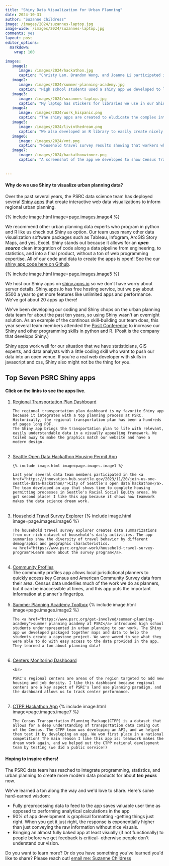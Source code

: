 ```yaml
---
title: "Shiny Data Visualization for Urban Planning"
date: 2024-10-31
author: "Suzanne Childress"
image: /images/2024/suzannes-laptop.jpg
image-wide: /images/2024/suzannes-laptop.jpg
comments: yes
layout: post
editor_options:
  markdown:
    wrap: 100

images:
   image1:
      image: /images/2024/hackathon.jpg
      caption: "Christy Lam, Brandon Wong, and Joanne Li participated in Seattle's Open Data Hackathon."
   image2:
      image: /images/2024/summer-planning-academy.jpg
      caption: "High school students used a shiny app we developed to learn about urban planning. You can see images they took from the app in the presentation behind the students."
   image3:
      image: /images/2024/suzannes-laptop.jpg
      caption: "My laptop has stickers for libraries we use in our Shiny apps frequently, and other things I like such as women mathematicians, GitHub collaboration, and women hugging trees."
   image4:
      image: /images/2024/work_hispanic.png
      caption: "The shiny apps are created to eludicate the complex interactions between demography, economy, land use and transportation."
   image5:
      image: /images/2024/livinthedream.png
      caption: "We also developed an R library to easily create nicely formatted charts so we can quickly go from numbers to meaningful data visualization without mucking around with getting the colors, fonts, and other layout parameters set by hand. Here you can see some of the color scales from the library."
   image6:
      image: /images/2024/vmt.png
      caption: "Household travel survey results showing that workers who work at home drive fewer miles. The app will show this data eventually. For now, I just want this data out because it's important to policies being enacted today!"
   image7:
      image: /images/2024/hackathonwinner.png      
      caption: "A screenshot of the app we developed to show Census Transportation Planning Package data in regional centers."
       
     
---
```

#### Why do we use Shiny to visualize urban planning data?


Over the past several years, the PSRC data science team has deployed several [Shiny apps](https://shiny.posit.co/) that create interactive web data visualizations to inform regional urban planning.

{% include image.html image=page.images.image4 %}

We recommend other urban planning data experts who program in python and R like us check out Shiny as option. 
Our team uses many other data visualization software packages such as Tableau, Infogram, ArcGIS Story Maps, and yes, Excel.
Shiny stands out because it allows for an ***open source*** clean integration of code along a data pipeline from engineering, to statistics, and into a final product, without a ton of web programming expertise.
All of our code and data to create the apps is open!! See the our [shiny app code here on Github](https://github.com/psrc).

{% include image.html image=page.images.image5 %}


We host our Shiny apps on [shiny.apps.io](https://www.shinyapps.io/) so we don't have worry about server details. Shiny.apps.io has free hosting service, but we pay about $500 a year to get more features like unlimited apps and performance. We've got about 20 apps up there!

We've been developing our coding and Shiny chops on the urban planning data team for about the past ten years, so using Shiny wasn't an overnight solution. As an example of the continous skill-building our team does, this year several team members attended the [Posit Conference](https://posit.co/conference/) to increase our Shiny and other programming skills in python and R. (Posit is the company that develops Shiny.) 

Shiny apps work well for our situation that we have statisticians, GIS experts, and data analysts with a little coding skill who want to push our data into an open venue. If you're a real web developer with skills in javascript and css, Shiny also might not be the thing for you.

## Top Seven PSRC Shiny apps
#### Click on the links to see the apps live. 

<ol>
  <li>
    <a href="https://psrcwa.shinyapps.io/rtp-dashboard/">Regional Transportation Plan Dashboard</a>
    <br>

    The regional transportation plan dashboard is my favorite Shiny app because it integrates with a top planning process at PSRC. Historically, the regional transportation plan has been a hundreds of pages long PDF.
    The Shiny app brings the transportation plan to life with relevant, easily understandable data in a visually appealing framework. We toiled away to make the graphics match our website and have a modern design.

  </li>
  <br>

  <li>
    <a href="https://psrcwa.shinyapps.io/seattle-hackathon/">Seattle Open Data Hackathon Housing Permit App</a>
    
    {% include image.html image=page.images.image1 %}

    Last year several data team members participated in the <a href="https://innovation-hub.seattle.gov/2023/11/20/join-us-one-seattle-data-hackathon/">City of Seattle's open data hackathon</a>.
    The team developed an app that shows time to complete housing permitting processes in Seattle's Racial Social Equity areas. We got second place! I like this app because it shows how teamwork makes the data science dream work.
  
  </li>
  <br>
  <li>
    <a href="https://psrcwa.shinyapps.io/travel-survey-explorer/">Household Travel Survey Explorer</a>
    {% include image.html image=page.images.image6 %}
    
    The household travel survey explorer creates data summarizations from our rich dataset of household's daily activities. The app summaries show the diversity of travel behavior by different demographic and geographic characteristics.
    <a href="https://www.psrc.org/our-work/household-travel-survey-program">Learn more about the survey program</a>.
  </li>
  <br>
  <li>
    <a href="https://psrcwa.shinyapps.io/community-profiles/">Community Profiles</a>
    <br>
    The community profiles app allows local jurisdictional planners to quickly access key Census and American Community Survey data from their area. Census data underlies much of the work we do as planners, but it can be inaccessible at times, and this app puts the important information at planner's fingertips.

  </li>
 <br>
  <li>
    <a href="https://psrcwa.shinyapps.io/planning-academy-centers-2024/">Summer Planning Academy Toolbox</a>
    {% include image.html image=page.images.image2 %}

    The <a href="https://www.psrc.org/get-involved/summer-planning-academy">summer planning academy at PSRC</a> introduced high school students underrepresented in urban planning to our work. The Shiny app we developed packaged together maps and data to help the students create a capstone project. We were wowed to see what they were able to do with easy access to the data provided in the app. They learned a ton about planning data!
    
  </li>
  <br>

  <li>
    <a href="https://psrcwa.shinyapps.io/centers-monitoring/">Centers Monitoring Dashboard</a>
    
    <br>
    
    PSRC's regional centers are areas of the region targeted to add new housing and job density. I like this dashboard because regional centers are a key aspect of PSRC's land use planning paradigm, and the dashboard allows us to track center performance.
  </li>
  
  <br>
  
  <li>
    <a href="https://psrcwa.shinyapps.io/ctpp-explorer/">CTPP Hackathon App</a>
    {% include image.html image=page.images.image7 %}

    The Census Transportation Planning Package(CTPP) is a dataset that allows for a deep understanding of transportation data coming out of the Census. The CTPP team was developing an API, and we helped them test it by developing an app. We won first place in a national competition! The main reason I like this app is: teamwork makes the dream work again, and we helped out the CTPP national development team by testing (we did a public service!)
  </li>
</ol>


#### Hoping to inspire others!

The PSRC data team has reached to integrate programming, statistics, and urban planning to create more modern data products for about ***ten years*** now.



We've learned a ton along the way and we'd love to share. Here's some hard-earned wisdom: 
*  Fully preprocessing data to feed to the app saves valuable user time as opposed to performing analytical calculations in the app
* 90% of app development is graphical formatting -getting things just right. When you get it just right, the response is exponentially higher than just conveying the raw information without nice visuals.
* Bringing an almost fully baked app at least visually (if not functionally) to people before we get feedback is critical- otherwise people don't understand our vision.

Do you want to learn more? Or do you have something you've learned you'd like to share? Please reach out! [email me: Suzanne Childress](mailto:schildress@psrc.org)